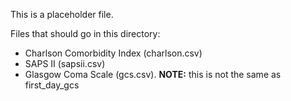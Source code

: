 This is a placeholder file.

Files that should go in this directory:

* Charlson Comorbidity Index (charlson.csv)
* SAPS II (sapsii.csv)
* Glasgow Coma Scale (gcs.csv). **NOTE:** this is not the same as first_day_gcs